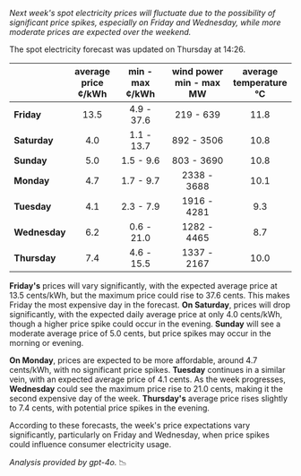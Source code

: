 *Next week's spot electricity prices will fluctuate due to the possibility of significant price spikes, especially on Friday and Wednesday, while more moderate prices are expected over the weekend.*

The spot electricity forecast was updated on Thursday at 14:26.

|           | average<br>price<br>¢/kWh | min - max<br>¢/kWh | wind power<br>min - max<br>MW | average<br>temperature<br>°C |
|:-------------|:----------------:|:----------------:|:-------------:|:-------------:|
| **Friday**  |       13.5       |      4.9 - 37.6      |    219 - 639    |       11.8       |
| **Saturday**  |       4.0        |      1.1 - 13.7      |   892 - 3506    |       10.8       |
| **Sunday** |       5.0        |      1.5 - 9.6       |   803 - 3690    |       10.8       |
| **Monday** |       4.7        |      1.7 - 9.7       |  2338 - 3688    |       10.1       |
| **Tuesday**   |       4.1        |      2.3 - 7.9       |  1916 - 4281    |        9.3       |
| **Wednesday** |     6.2        |      0.6 - 21.0      |  1282 - 4465    |        8.7       |
| **Thursday**   |       7.4        |      4.6 - 15.5      |  1337 - 2167    |       10.0       |

**Friday's** prices will vary significantly, with the expected average price at 13.5 cents/kWh, but the maximum price could rise to 37.6 cents. This makes Friday the most expensive day in the forecast. **On Saturday**, prices will drop significantly, with the expected daily average price at only 4.0 cents/kWh, though a higher price spike could occur in the evening. **Sunday** will see a moderate average price of 5.0 cents, but price spikes may occur in the morning or evening.

**On Monday**, prices are expected to be more affordable, around 4.7 cents/kWh, with no significant price spikes. **Tuesday** continues in a similar vein, with an expected average price of 4.1 cents. As the week progresses, **Wednesday** could see the maximum price rise to 21.0 cents, making it the second expensive day of the week. **Thursday's** average price rises slightly to 7.4 cents, with potential price spikes in the evening.

According to these forecasts, the week's price expectations vary significantly, particularly on Friday and Wednesday, when price spikes could influence consumer electricity usage.

*Analysis provided by gpt-4o.* 📉
